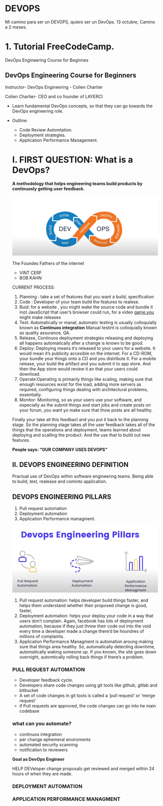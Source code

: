 # DEVOPS

Mi camino para ser un DEVOPS, quiero ser un DevOps. 13 octubre, Camino a 2 meses.

# 1. Tutorial FreeCodeCamp.

DevOps Engineering Course for Beginnes

## DevOps Engineering Course for Beginners

Instructor- DevOps Engineering - Colien Chartier

Colien Chartier- CEO and co founder of LAYERCI

- Learn fundamental DevOps concepts, so that they can go towards the DevOps engineering role.
- Outline:
    - Code Review Automtation.
    - Deployment strategies.
    - Application Performance Management.
    
    # I. **FIRST QUESTION:  What is a DevOps?**
    
    **A methodology that helps engineering teams build products by continuosly getting user feedback.**
    
    ![DEVOPS.png](DEVOPS%20f9baf21db4084b6c862ca467aa1510d8/DEVOPS.png)
    
    The Foundes Fathers of the internet
    
    - VINT CERF
    - BOB KAHN
    
    CURRENT PROCESS:
    
    1. Planning : take a set of features that you want a build, specification
    2. Code : Developer of your team build the features to realese.
    3. Buid: for a website , you might wake the source code and bundle it inot JavaScript that user’s browser could run, for a video [game.you](http://game.you) might make releases
    4. Test: Automatically or manal, automatic testing is usually colloquially known as **Continuos integration** Manual testint is colloquially known as quality  assurance, QA.
    5. Release, Continuos deployment strategies  releasing and deploying all happens automatically after a change is known to be good.
    6. Deploy: Deploying means it’s released to your users for a website. It would mean it’s publicity accesible on the internet. For a CD-ROM, your bundle your things onto a CD and you distribute it. For a mobile release, your build the artifact and you submit it to app store. And then the App store would review it an that your users could download.
    7. Operate:Operating is primarily things like scaling, making sure that enough resources wxist for the load, adding more servers as required, configuring things dealing with architectural problems, essentially.
    8. Monitor: Monitoring, so as your users use your software, and especially as the submit things and start jobs and create posts on your forum, you want yo make sure that thow posts are all healthy.
    
    Finally your take all this feedbacl and you put it back to the planning stage. So the planning stage takes all the user feedback takes all of the things that the operations and deployment, teams learned about deploying and scalling the product. And the use that to build out new features.
    
    **People says: “OUR COMPANY USES DEVOPS”**
    
    ## II. DEVOPS ENGINEERING DEFINITION
    
    Practual use of DevOps within software engineering teams. Being able to build, test, realease and cominto application. 
    
    ## DEVOPS ENGINEERING PILLARS
    
    1. Pull request automation
    2. Deployment automation
    3. Application Performance managment.
    
    ![pillars.png](DEVOPS%20f9baf21db4084b6c862ca467aa1510d8/pillars.png)
    
    1. Pull request automation: helps developer build things faster, and helps them understand whether their proposed change is good, faster, 
    2.  Deployment automation: helps your deploy your code in a way that users don’t complain. Again, facebook has lots of deployment automation, because if they just threw their code out into the void every time a developer made a change there’d be houndres of millions of complaints.
    3. Application Performance Managment  is automation aroung making sure that things area healthy. So, automatically detecting downtime, automatically waking someone up. If you known, the site goes down overnight, automtically rolling back things if there’s a problem.
    
    ### PULL REQUEST AUTOMATION
    
    - Developer feedback cycle.
    - Developers share code changes using git tools like github, gitlab and bitbucket
    - A set of code changes in git tools is called a ‘pull request’ or ‘merge request’
    - if Pull requests are approved, the code changes can go into he main codebase
    
    ### what can you automate?
    
    - continuos integration
    - per change ephemeral enviroments
    - automated security scanning
    - notification to reviewers
    
    **Goal as DevOps Engineer**
    
    HELP DEVeloper change proposals get reviewed and merged within 24 hours of when they are made.
    
    ### DEPLOYMENT AUTOMATION
    
    ### APPLICATION PERFORMANCE MANAGMENT